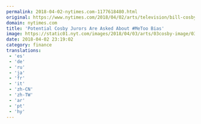 ```yaml
---
permalink: 2018-04-02-nytimes.com-1177618480.html
original: https://www.nytimes.com/2018/04/02/arts/television/bill-cosby-trial-jury-selection.html?partner=rss&amp;emc=rss
domain: nytimes.com
title: 'Potential Cosby Jurors Are Asked About #MeToo Bias'
image: https://static01.nyt.com/images/2018/04/03/arts/03cosby-image/03cosby-image-mediumThreeByTwo440.jpg
date: 2018-04-02 23:19:02
category: finance
translations: 
 - 'es'
 - 'de'
 - 'ru'
 - 'ja'
 - 'fr'
 - 'it'
 - 'zh-CN'
 - 'zh-TW'
 - 'ar'
 - 'pt'
 - 'hy'
---
```


